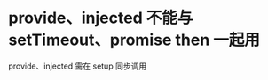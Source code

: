 <!--
 * @Name 
 * @Description 
 * @Author clc
 * @Date 2021-10-12 14:36:19
 * @LastEditTime 2021-10-12 14:36:19
 * @Email Lengchars@gmail.com
-->
# provide、injected 不能与 setTimeout、promise then 一起用

provide、injected 需在 setup 同步调用